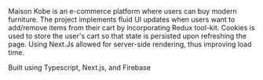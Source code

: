 Maison Kobe is an e-commerce platform where users can buy modern furniture. The project implements fluid UI updates when users want to add/remove items from their cart by incorporating Redux tool-kit. Cookies is used to store the user's cart so that state is persisted upon refreshing the page. Using Next.Js allowed for server-side rendering, thus improving load time.  

Built using Typescript, Next.js, and Firebase
